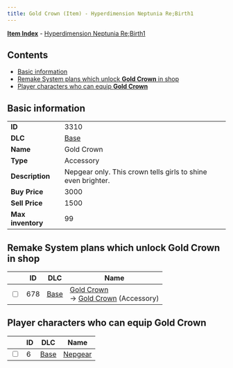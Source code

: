 ```yaml
---
title: Gold Crown (Item) - Hyperdimension Neptunia Re;Birth1
---
```


[**Item Index**](/neptunia/rb1/item/index.html) - [Hyperdimension Neptunia Re;Birth1](/neptunia/rb1)

## Contents

- [Basic information](#basic-information)
- [Remake System plans which unlock **Gold Crown** in shop](#remake-system-plans-which-unlock-gold-crown-in-shop)
- [Player characters who can equip **Gold Crown**](#player-characters-who-can-equip-gold-crown)

## Basic information

|   |   |
| -- | -- |
| **ID** | 3310 |
| **DLC** | [Base](/neptunia/rb1/dlc/1-base.html) |
| **Name** | Gold Crown |
| **Type** | Accessory |
| **Description** | Nepgear only. This crown tells girls to shine even brighter. |
| **Buy Price** | 3000 |
| **Sell Price** | 1500 |
| **Max inventory** | 99 |


## Remake System plans which unlock **Gold Crown** in shop

|    | ID | DLC | Name |
| -- | -- | --- | ---- |
| <input type="checkbox" id="rb1-remake-1-678" class="trackbox" /> | 678 | [Base](/neptunia/rb1/dlc/1-base.html) | [Gold Crown](/neptunia/rb1/remake/1-678-gold-crown.html)<br /> → [Gold Crown](/neptunia/rb1/item/1-3310-gold-crown.html) (Accessory) |


## Player characters who can equip **Gold Crown**

|    | ID | DLC | Name |
| -- | -- | --- | ---- |
| <input type="checkbox" id="rb1-player-1-6" class="trackbox" /> | 6 | [Base](/neptunia/rb1/dlc/1-base.html) | [Nepgear](/neptunia/rb1/player/1-6-nepgear.html) |
